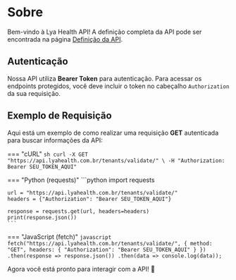 # Sobre

Bem-vindo à Lya Health API! A definição completa da API pode ser encontrada na página [Definição da API](api.md).

## Autenticação

Nossa API utiliza **Bearer Token** para autenticação. Para acessar os endpoints protegidos, você deve incluir o token no cabeçalho `Authorization` da sua requisição.

## Exemplo de Requisição

Aqui está um exemplo de como realizar uma requisição **GET** autenticada para buscar informações da API:

=== "cURL"
    ```sh
    curl -X GET "https://api.lyahealth.com.br/tenants/validate/" \
         -H "Authorization: Bearer SEU_TOKEN_AQUI"
    ```

=== "Python (requests)"
    ```python
    import requests

    url = "https://api.lyahealth.com.br/tenants/validate/"
    headers = {"Authorization": "Bearer SEU_TOKEN_AQUI"}

    response = requests.get(url, headers=headers)
    print(response.json())
    ```

=== "JavaScript (fetch)"
    ```javascript
    fetch("https://api.lyahealth.com.br/tenants/validate/", {
        method: "GET",
        headers: { "Authorization": "Bearer SEU_TOKEN_AQUI" }
    })
    .then(response => response.json())
    .then(data => console.log(data));
    ```

Agora você está pronto para interagir com a API! 🚀
